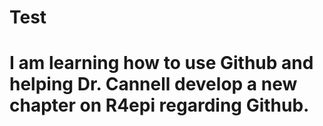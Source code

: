 # Test

# I am learning how to use Github and helping Dr. Cannell develop a new chapter on R4epi regarding Github.
